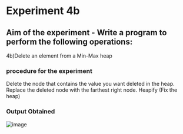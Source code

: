 #   Experiment 4b
## Aim of the experiment - Write a program to perform the following operations:
4b)Delete an element from a Min-Max heap



###  procedure for the experiment  
Delete the node that contains the value you want deleted in the heap.
Replace the deleted node with the farthest right node. 
Heapify (Fix the heap) 

 
### Output Obtained
![image](https://user-images.githubusercontent.com/77834002/107987757-a112cf80-6ff4-11eb-9197-506605e97230.png)
